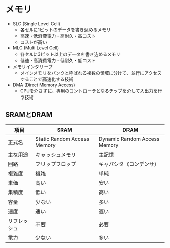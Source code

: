 # メモリ

- SLC (Single Level Cell)
    - 各セルに1ビットのデータを書き込めるメモリ
    - 高速・低消費電力・高耐久・高コスト
    - コストが高い
- MLC (Multi Level Cell)
    - 各セルに3ビット以上のデータを書き込めるメモリ
    - 低速・高消費電力・低耐久・低コスト
- メモリインタリーブ
    - メインメモリをバンクと呼ばれる複数の領域に分けて、並行にアクセスすることで高速化する技術
- DMA (Direct Memory Access)
    - CPUを介さずに、専用のコントローラとなるチップを介して入出力を行う技術


## SRAMとDRAM

| 項目 | SRAM | DRAM |
| --- | --- | --- |
| 正式名 | Static Random Access Memory | Dynamic Random Access Memory | 
| 主な用途 | キャッシュメモリ | 主記憶 |
| 回路 | フリップフロップ | キャパシタ（コンデンサ） |
| 複雑度 | 複雑 | 単純 |
| 単価 | 高い | 安い |
| 集積度 | 低い | 高い |
| 容量 | 少ない | 多い |
| 速度 | 速い | 遅い |
| リフレッシュ | 不要 | 必要 |
| 電力 | 少ない | 多い |
